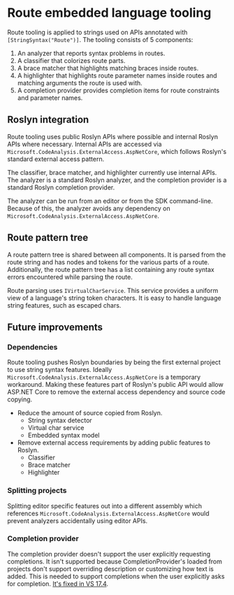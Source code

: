 # Route embedded language tooling

Route tooling is applied to strings used on APIs annotated with `[StringSyntax("Route")]`. The tooling consists of 5 components:

1. An analyzer that reports syntax problems in routes.
2. A classifier that colorizes route parts.
3. A brace matcher that highlights matching braces inside routes.
4. A highlighter that highlights route parameter names inside routes and matching arguments the route is used with.
5. A completion provider provides completion items for route constraints and parameter names.

## Roslyn integration

Route tooling uses public Roslyn APIs where possible and internal Roslyn APIs where necessary. Internal APIs are accessed via `Microsoft.CodeAnalysis.ExternalAccess.AspNetCore`, which follows Roslyn's standard external access pattern.

The classifier, brace matcher, and highlighter currently use internal APIs. The analyzer is a standard Roslyn analyzer, and the completion provider is a standard Roslyn completion provider.

The analyzer can be run from an editor or from the SDK command-line. Because of this, the analyzer avoids any dependency on `Microsoft.CodeAnalysis.ExternalAccess.AspNetCore`.

## Route pattern tree

A route pattern tree is shared between all components. It is parsed from the route string and has nodes and tokens for the various parts of a route. Additionally, the route pattern tree has a list containing any route syntax errors encountered while parsing the route.

Route parsing uses `IVirtualCharService`. This service provides a uniform view of a language's string token characters. It is easy to handle language string features, such as escaped chars.

## Future improvements

### Dependencies

Route tooling pushes Roslyn boundaries by being the first external project to use string syntax features. Ideally `Microsoft.CodeAnalysis.ExternalAccess.AspNetCore` is a temporary workaround. Making these features part of Roslyn's public API would allow ASP.NET Core to remove the external access dependency and source code copying.

- Reduce the amount of source copied from Roslyn.
  - String syntax detector
  - Virtual char service
  - Embedded syntax model
- Remove external access requirements by adding public features to Roslyn.
  - Classifier
  - Brace matcher
  - Highlighter

### Splitting projects

Splitting editor specific features out into a different assembly which references `Microsoft.CodeAnalysis.ExternalAccess.AspNetCore` would prevent analyzers accidentally using editor APIs.

### Completion provider

The completion provider doesn't support the user explicitly requesting completions. It isn't supported because CompletionProvider's loaded from projects don't support overriding description or customizing how text is added. This is needed to support completions when the user explicitly asks for completion. [It's fixed in VS 17.4](https://github.com/dotnet/roslyn/pull/61976).
